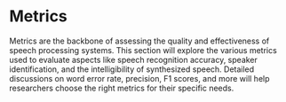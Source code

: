 # Metrics

Metrics are the backbone of assessing the quality and effectiveness of speech processing systems. This section will explore the various metrics used to evaluate aspects like speech recognition accuracy, speaker identification, and the intelligibility of synthesized speech. Detailed discussions on word error rate, precision, F1 scores, and more will help researchers choose the right metrics for their specific needs.

